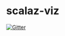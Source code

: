 # scalaz-viz

[![Gitter](https://badges.gitter.im/scalaz/scalaz-viz.svg)](https://gitter.im/scalaz/scalaz-viz?utm_source=badge&utm_medium=badge&utm_campaign=pr-badge&utm_content=badge)